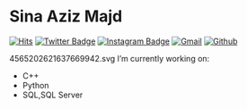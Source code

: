# Sina Aziz Majd
[![Hits](https://hits.seeyoufarm.com/api/count/incr/badge.svg?url=https%3A%2F%2Fgithub.com%2Fhejazizo%2Fhejazizo&count_bg=%2379C83D&title_bg=%23555555&icon=&icon_color=%23E7E7E7&title=Profile+Views&edge_flat=false)](https://hits.seeyoufarm.com)
[![Twitter Badge](https://img.shields.io/badge/-Twitter-1da1f2?labelColor=1da1f2&logo=twitter&logoColor=white&link=https://twitter.com/Livayhecha)](https://twitter.com/Livayhecha)
[![Instagram Badge](https://img.shields.io/badge/-Instagram-purple?logo=instagram&logoColor=white&link=https://instagram.com/sina.a.mjd/)](https://www.instagram.com/sina.a.mjd)
[![Gmail](https://img.shields.io/badge/-Gmail-c14438?style=flat&logo=Gmail&logoColor=white)](mailto:sinamjden@gmail.com)
[![Github](https://img.shields.io/github/followers/hejazizo?label=Follow&style=social)](https://github.com/Sina-mjd)


 4565202621637669942.svg  I’m currently working on:
- C++
- Python
- SQL,SQL Server

